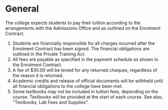 # General
The college expects students to pay their tuition according to the arrangements with the Admissions Office and as outlined on the Enrolment Contract.

1. Students are financially responsible for all charges incurred after the Enrolment Contract has been signed. The financial obligations are outlined in the Private Training Act.
1. All fees are payable as specified in the payment schedule as shown in the Enrolment Contract.
1. A fee of $30.00 will be levied for any returned cheques, regardless of the reason it is returned.
1. Academic credits and release of official documents will be withheld until all financial obligations to the college have been met.
1. Some textbooks may not be included in tuition fees, depending on the course. Textbooks will be provided at the start of each course. See also, "Textbooks, Lab Fees and Supplies".